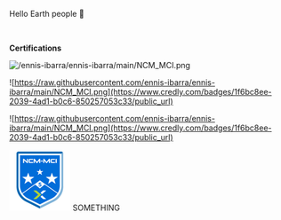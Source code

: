Hello Earth people 👋

<!--
**ennis-ibarra/ennis-ibarra** is a ✨ _special_ ✨ repository because its `README.md` (this file) appears on your GitHub profile.

Here are some ideas to get you started:

- 🔭 I’m currently working on ...
- 🌱 I’m currently learning ...
- 👯 I’m looking to collaborate on ...
- 🤔 I’m looking for help with ...
- 💬 Ask me about ...
- 📫 How to reach me: ...
- 😄 Pronouns: ...
- ⚡ Fun fact: ...
-->

<br>

<b>Certifications</B>

![/ennis-ibarra/ennis-ibarra/main/NCM_MCI.png](https://www.credly.com/badges/1f6bc8ee-2039-4ad1-b0c6-850257053c33/public_url)

![https://raw.githubusercontent.com/ennis-ibarra/ennis-ibarra/main/NCM_MCI.png](https://www.credly.com/badges/1f6bc8ee-2039-4ad1-b0c6-850257053c33/public_url)

![https://raw.githubusercontent.com/ennis-ibarra/ennis-ibarra/main/NCM_MCI.png](https://www.credly.com/badges/1f6bc8ee-2039-4ad1-b0c6-850257053c33/public_url)

<img 
   src="https://raw.githubusercontent.com/ennis-ibarra/ennis-ibarra/main/NCM_MCI.png" 
   alt="https://www.credly.com/badges/1f6bc8ee-2039-4ad1-b0c6-850257053c33/public_url"> SOMETHING </img>
